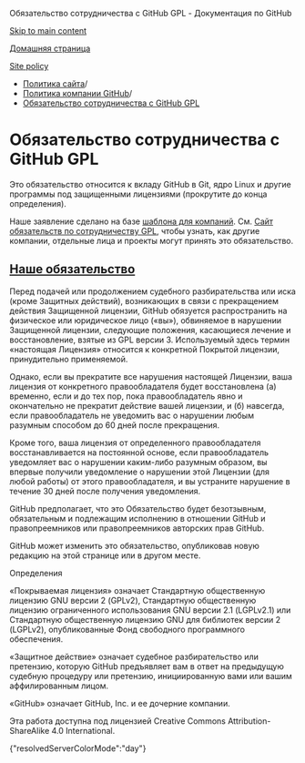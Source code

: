 Обязательство сотрудничества с GitHub GPL - Документация по GitHub

[Skip to main content](#main-content)

[Домашняя страница](/ru)

[Site policy](/ru/site-policy)

* [Политика сайта](/ru/site-policy)/
* [Политика компании GitHub](/ru/site-policy/github-company-policies)/
* [Обязательство сотрудничества с GitHub GPL](/ru/site-policy/github-company-policies/github-gpl-cooperation-commitment)

Обязательство сотрудничества с GitHub GPL
==========

Это обязательство относится к вкладу GitHub в Git, ядро Linux и другие программы под защищенными лицензиями (прокрутите до конца определения).

Наше заявление сделано на базе [шаблона для компаний](https://github.com/gplcc/gplcc/blob/master/Company/GPL%20Cooperation%20Commitment-Company-Template.md). См. [Сайт обязательств по сотрудничеству GPL](https://gplcc.github.io/gplcc/), чтобы узнать, как другие компании, отдельные лица и проекты могут принять это обязательство.

[Наше обязательство](#our-commitment)
----------

Перед подачей или продолжением судебного разбирательства или иска (кроме Защитных действий), возникающих в связи с прекращением действия Защищенной лицензии, GitHub обязуется распространить на физическое или юридическое лицо («вы»), обвиняемое в нарушении Защищенной лицензии, следующие положения, касающиеся лечение и восстановление, взятые из GPL версии 3. Используемый здесь термин «настоящая Лицензия» относится к конкретной Покрытой лицензии, принудительно применяемой.

Однако, если вы прекратите все нарушения настоящей Лицензии, ваша лицензия от конкретного правообладателя будет восстановлена (а) временно, если и до тех пор, пока правообладатель явно и окончательно не прекратит действие вашей лицензии, и (б) навсегда, если правообладатель не уведомить вас о нарушении любым разумным способом до 60 дней после прекращения.

Кроме того, ваша лицензия от определенного правообладателя восстанавливается на постоянной основе, если правообладатель уведомляет вас о нарушении каким-либо разумным образом, вы впервые получили уведомление о нарушении этой Лицензии (для любой работы) от этого правообладателя, и вы устраните нарушение в течение 30 дней после получения уведомления.

GitHub предполагает, что это Обязательство будет безотзывным, обязательным и подлежащим исполнению в отношении GitHub и правопреемников или правопреемников авторских прав GitHub.

GitHub может изменить это обязательство, опубликовав новую редакцию на этой странице или в другом месте.

Определения

«Покрываемая лицензия» означает Стандартную общественную лицензию GNU версии 2 (GPLv2), Стандартную общественную лицензию ограниченного использования GNU версии 2.1 (LGPLv2.1) или Стандартную общественную лицензию GNU для библиотек версии 2 (LGPLv2), опубликованные Фонд свободного программного обеспечения.

«Защитное действие» означает судебное разбирательство или претензию, которую GitHub предъявляет вам в ответ на предыдущую судебную процедуру или претензию, инициированную вами или вашим аффилированным лицом.

«GitHub» означает GitHub, Inc. и ее дочерние компании.

Эта работа доступна под лицензией Creative Commons Attribution-ShareAlike 4.0 International.

{"resolvedServerColorMode":"day"}
